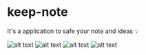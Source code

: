 # keep-note
It's a application to safe your note and ideas 💡


![alt text](https://github.com/smad20/keep-note/blob/main/notes/images/image1.png)
![alt text](https://github.com/smad20/keep-note/blob/main/notes/images/image2.png)
![alt text](https://github.com/smad20/keep-note/blob/main/notes/images/image3.png)
![alt text](https://github.com/smad20/keep-note/blob/main/notes/images/image4.png)
